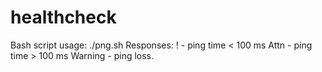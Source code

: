 # healthcheck
Bash script
usage: ./png.sh <IP or domain name>
Responses: ! - ping time < 100 ms
Attn - ping time > 100 ms
Warning - ping loss.
